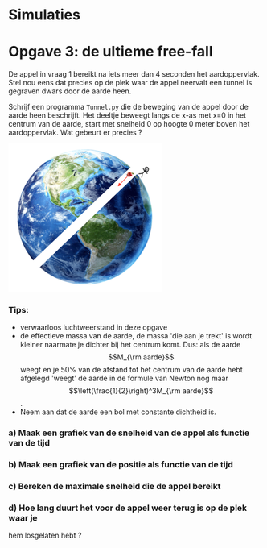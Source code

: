 
# Simulaties

# Opgave 3: de ultieme free-fall

De appel in vraag 1 bereikt na iets meer dan 4 seconden het aardoppervlak. Stel nou 
eens dat precies op de plek waar de appel neervalt een tunnel is gegraven dwars door 
de aarde heen. 

Schrijf een programma `Tunnel.py` die de beweging van de appel door de aarde heen 
beschrijft. Het deeltje beweegt langs de x-as met x=0 in het centrum van de aarde, 
start met snelheid 0 op hoogte 0 meter boven het aardoppervlak. Wat gebeurt er 
precies ?
 
![](EarthHole.png)

### Tips:
   - verwaarloos luchtweerstand in deze opgave
   - de effectieve massa van de aarde, de massa 'die aan je trekt' is
     wordt kleiner naarmate je dichter bij het centrum komt.
     Dus: als de aarde $$M_{\rm aarde}$$ weegt en je 50% van de afstand tot het
     centrum van de aarde hebt afgelegd 'weegt' de aarde in de formule van
     Newton nog maar $$\left(\frac{1}{2}\right)^3M_{\rm aarde}$$.
   - Neem aan dat de aarde een bol met constante dichtheid is.
   
### a) Maak een grafiek van de snelheid van de appel als functie van de tijd

### b) Maak een grafiek van de positie als functie van de tijd

### c) Bereken de maximale snelheid die de appel bereikt

### d) Hoe lang duurt het voor de appel weer terug is op de plek waar je 
hem losgelaten hebt ?




